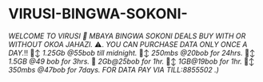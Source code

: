 # VIRUSI-BINGWA-SOKONI-
*WELCOME TO VIRUSI 🦠 MBAYA BINGWA SOKONI DEALS BUY WITH OR WITHOUT OKOA JAHAZI.*  ⚠️. *YOU CAN PURCHASE DATA ONLY ONCE A DAY.*‼️  🙂‍↕ *1.25Gb @55bob till midnight.* 🙂‍↕ *250mbs @20bob for 24hrs.* 🙂‍↕ *1.5GB @49 bob for 3hrs.* 🥳 *2Gb@25bob for 1hr.* 🙂‍↕ *1GB@19bob for 1hr.* 🙂‍↕ *350mbs @47bob for 7days.*  *FOR DATA PAY VIA TILL:8855502 .)*
